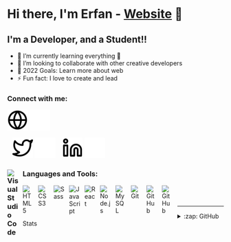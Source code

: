 # Hi there, I'm Erfan - [Website] 👋

## I'm a Developer, and a Student!!

- 🌱 I’m currently learning everything 🤣
- 👯 I’m looking to collaborate with other creative developers
- 🥅 2022 Goals: Learn more about web
- ⚡ Fun fact: I love to create and lead

### Connect with me:

[![website](./img/globe-light.svg)](https://ernateghi.ir#gh-dark-mode-only)
[![website](./img/globe-dark.svg)](https://ernateghi.ir#gh-light-mode-only)

&nbsp;&nbsp;
[![website](./img/twitter-light.svg)](https://twitter.com/EBaygi#gh-dark-mode-only)
[![website](./img/twitter-dark.svg)](https://twitter.com/EBaygi#gh-light-mode-only)
&nbsp;&nbsp;
[![website](./img/linkedin-light.svg)](https://www.linkedin.com/in/er-nateghi-09a062250/#gh-dark-mode-only)
[![website](./img/linkedin-dark.svg)](https://www.linkedin.com/in/er-nateghi-09a062250/#gh-light-mode-only)

### Languages and Tools:[<img align="left" alt="Visual Studio Code" width="26px" src="https://cdn.jsdelivr.net/gh/devicons/devicon/icons/vscode/vscode-original.svg" style="padding-right:10px;" />][website]

[<img align="left" alt="HTML5" width="26px" src="https://cdn.jsdelivr.net/gh/devicons/devicon/icons/html5/html5-original.svg" style="padding-right:10px;" />][website]
[<img align="left" alt="CSS3" width="26px" src="https://cdn.jsdelivr.net/gh/devicons/devicon/icons/css3/css3-original.svg" style="padding-right:10px;" />][website]
[<img align="left" alt="Sass" width="26px" src="https://cdn.jsdelivr.net/gh/devicons/devicon/icons/sass/sass-original.svg" style="padding-right:10px;" />][website]
[<img align="left" alt="JavaScript" width="26px" src="https://cdn.jsdelivr.net/gh/devicons/devicon/icons/javascript/javascript-original.svg" style="padding-right:10px;" />][website]
[<img align="left" alt="React" width="26px" src="https://cdn.jsdelivr.net/gh/devicons/devicon/icons/react/react-original.svg" style="padding-right:10px;" />][website]
[<img align="left" alt="Node.js" width="26px" src="https://cdn.jsdelivr.net/gh/devicons/devicon/icons/nodejs/nodejs-original.svg" style="padding-right:10px;" />][website]
[<img align="left" alt="MySQL" width="26px" src="https://cdn.jsdelivr.net/gh/devicons/devicon/icons/mysql/mysql-original.svg" style="padding-right:10px;" />][website]
[<img align="left" alt="Git" width="26px" src="https://cdn.jsdelivr.net/gh/devicons/devicon/icons/git/git-original.svg" style="padding-right:10px;" />][website]
[<img align="left" alt="GitHub" width="26px" src="https://user-images.githubusercontent.com/3369400/139447912-e0f43f33-6d9f-45f8-be46-2df5bbc91289.png" style="padding-right:10px;" />][website]
[<img align="left" alt="GitHub" width="26px" src="https://user-images.githubusercontent.com/3369400/139448065-39a229ba-4b06-434b-bc67-616e2ed80c8f.png" style="padding-right:10px;" />][website]

<br />
<br />

---

<details>
  <summary>:zap: GitHub Stats</summary>

  <img align="left" alt="codeSTACKr's GitHub Stats" src="https://github-readme-stats.vercel.app/api?username=Erfan2079&show_icons=true&hide_border=false&title_color=ff652f&icon_color=FFE400&bg_color=09131B&text_color=ffffff&border_color=0c1a25" />

</details>

[website]: https://Ernateghi.ir
[twitter]: https://twitter.com/EBaygi
[linkedin]: https://www.linkedin.com/in/er-nateghi-09a062250/
